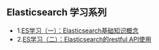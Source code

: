 ## Elasticsearch 学习系列
* 1.[ES学习（一）：Elasticsearch基础知识概念](./01.Elasticsearch基础知识概念.md)
* 2.[ES学习（二）：Elasticsearch的restful API使用](./02.Elasticsearch的restful%20api接口学习使用.md)